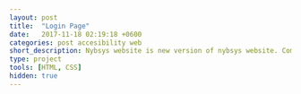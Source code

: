 ```yaml
---
layout: post
title:  "Login Page"
date:   2017-11-18 02:19:18 +0600
categories: post accesibility web
short_description: Nybsys website is new version of nybsys website. Completely re-written wp theme with woocommerce support and advance admin functionality. 
type: project
tools: [HTML, CSS]
hidden: true
---
```

